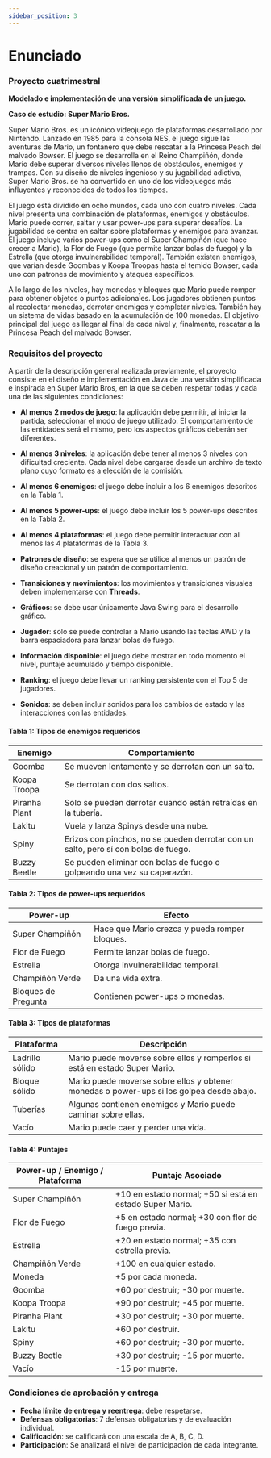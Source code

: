 ```yaml
---
sidebar_position: 3
---
```


# Enunciado

### Proyecto cuatrimestral

**Modelado e implementación de una versión simplificada de un juego.**

**Caso de estudio: Super Mario Bros.**

Super Mario Bros. es un icónico videojuego de plataformas desarrollado por Nintendo. Lanzado en 1985 para la consola NES, el juego sigue las aventuras de Mario, un fontanero que debe rescatar a la Princesa Peach del malvado Bowser. El juego se desarrolla en el Reino Champiñón, donde Mario debe superar diversos niveles llenos de obstáculos, enemigos y trampas. Con su diseño de niveles ingenioso y su jugabilidad adictiva, Super Mario Bros. se ha convertido en uno de los videojuegos más influyentes y reconocidos de todos los tiempos.

El juego está dividido en ocho mundos, cada uno con cuatro niveles. Cada nivel presenta una combinación de plataformas, enemigos y obstáculos. Mario puede correr, saltar y usar power-ups para superar desafíos. La jugabilidad se centra en saltar sobre plataformas y enemigos para avanzar. El juego incluye varios power-ups como el Super Champiñón (que hace crecer a Mario), la Flor de Fuego (que permite lanzar bolas de fuego) y la Estrella (que otorga invulnerabilidad temporal). También existen enemigos, que varían desde Goombas y Koopa Troopas hasta el temido Bowser, cada uno con patrones de movimiento y ataques específicos.

A lo largo de los niveles, hay monedas y bloques que Mario puede romper para obtener objetos o puntos adicionales. Los jugadores obtienen puntos al recolectar monedas, derrotar enemigos y completar niveles. También hay un sistema de vidas basado en la acumulación de 100 monedas. El objetivo principal del juego es llegar al final de cada nivel y, finalmente, rescatar a la Princesa Peach del malvado Bowser.

### Requisitos del proyecto

A partir de la descripción general realizada previamente, el proyecto consiste en el diseño e implementación en Java de una versión simplificada e inspirada en Super Mario Bros, en la que se deben respetar todas y cada una de las siguientes condiciones:

- **Al menos 2 modos de juego**: la aplicación debe permitir, al iniciar la partida, seleccionar el modo de juego utilizado. El comportamiento de las entidades será el mismo, pero los aspectos gráficos deberán ser diferentes.
  
- **Al menos 3 niveles**: la aplicación debe tener al menos 3 niveles con dificultad creciente. Cada nivel debe cargarse desde un archivo de texto plano cuyo formato es a elección de la comisión.
  
- **Al menos 6 enemigos**: el juego debe incluir a los 6 enemigos descritos en la Tabla 1.

- **Al menos 5 power-ups**: el juego debe incluir los 5 power-ups descritos en la Tabla 2.

- **Al menos 4 plataformas**: el juego debe permitir interactuar con al menos las 4 plataformas de la Tabla 3.

- **Patrones de diseño**: se espera que se utilice al menos un patrón de diseño creacional y un patrón de comportamiento.

- **Transiciones y movimientos**: los movimientos y transiciones visuales deben implementarse con **Threads**.

- **Gráficos**: se debe usar únicamente Java Swing para el desarrollo gráfico.

- **Jugador**: solo se puede controlar a Mario usando las teclas AWD y la barra espaciadora para lanzar bolas de fuego.

- **Información disponible**: el juego debe mostrar en todo momento el nivel, puntaje acumulado y tiempo disponible.

- **Ranking**: el juego debe llevar un ranking persistente con el Top 5 de jugadores.

- **Sonidos**: se deben incluir sonidos para los cambios de estado y las interacciones con las entidades.


#### Tabla 1: Tipos de enemigos requeridos
| Enemigo         | Comportamiento                                                                 |
|-----------------|--------------------------------------------------------------------------------|
| Goomba          | Se mueven lentamente y se derrotan con un salto.                               |
| Koopa Troopa    | Se derrotan con dos saltos.                                                    |
| Piranha Plant   | Solo se pueden derrotar cuando están retraídas en la tubería.                  |
| Lakitu          | Vuela y lanza Spinys desde una nube.                                           |
| Spiny           | Erizos con pinchos, no se pueden derrotar con un salto, pero sí con bolas de fuego. |
| Buzzy Beetle    | Se pueden eliminar con bolas de fuego o golpeando una vez su caparazón.        |

#### Tabla 2: Tipos de power-ups requeridos
| Power-up        | Efecto                                                                                 |
|-----------------|----------------------------------------------------------------------------------------|
| Super Champiñón  | Hace que Mario crezca y pueda romper bloques.                                          |
| Flor de Fuego    | Permite lanzar bolas de fuego.                                                         |
| Estrella         | Otorga invulnerabilidad temporal.                                                      |
| Champiñón Verde  | Da una vida extra.                                                                     |
| Bloques de Pregunta | Contienen power-ups o monedas.                                                      |

#### Tabla 3: Tipos de plataformas
| Plataforma       | Descripción                                                                           |
|------------------|---------------------------------------------------------------------------------------|
| Ladrillo sólido   | Mario puede moverse sobre ellos y romperlos si está en estado Super Mario.            |
| Bloque sólido     | Mario puede moverse sobre ellos y obtener monedas o power-ups si los golpea desde abajo. |
| Tuberías          | Algunas contienen enemigos y Mario puede caminar sobre ellas.                         |
| Vacío             | Mario puede caer y perder una vida.                                                   |

#### Tabla 4: Puntajes
| Power-up / Enemigo / Plataforma | Puntaje Asociado                                      |
|---------------------------------|------------------------------------------------------|
| Super Champiñón                 | +10 en estado normal; +50 si está en estado Super Mario. |
| Flor de Fuego                   | +5 en estado normal; +30 con flor de fuego previa.    |
| Estrella                        | +20 en estado normal; +35 con estrella previa.        |
| Champiñón Verde                 | +100 en cualquier estado.                             |
| Moneda                          | +5 por cada moneda.                                   |
| Goomba                          | +60 por destruir; -30 por muerte.                     |
| Koopa Troopa                    | +90 por destruir; -45 por muerte.                     |
| Piranha Plant                   | +30 por destruir; -30 por muerte.                     |
| Lakitu                          | +60 por destruir.                                     |
| Spiny                           | +60 por destruir; -30 por muerte.                     |
| Buzzy Beetle                    | +30 por destruir; -15 por muerte.                     |
| Vacío                           | -15 por muerte.                                       |

### Condiciones de aprobación y entrega

- **Fecha límite de entrega y reentrega**: debe respetarse.
- **Defensas obligatorias**: 7 defensas obligatorias y de evaluación individual.
- **Calificación**: se calificará con una escala de A, B, C, D.
- **Participación**: Se analizará el nivel de participación de cada integrante.

